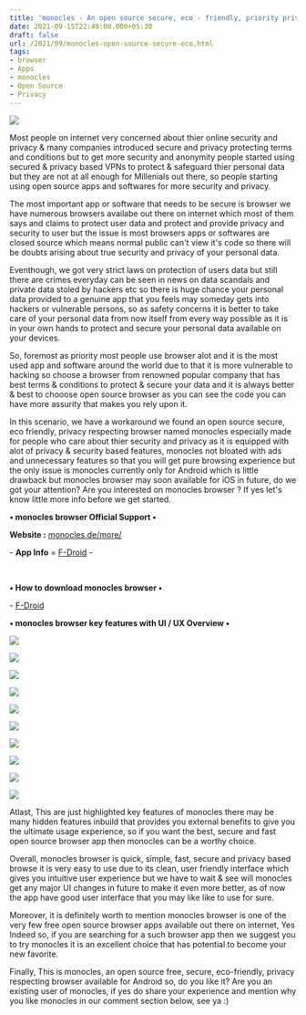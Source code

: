 ```yaml
---
title: 'monocles - An open source secure, eco - friendly, priority privacy browser.'
date: 2021-09-15T22:49:00.000+05:30
draft: false
url: /2021/09/monocles-open-source-secure-eco.html
tags: 
- browser
- Apps
- monocles
- Open Source
- Privacy
---
```


 [![](https://lh3.googleusercontent.com/-RxIw0aT-fjY/YUN8orhbsbI/AAAAAAAAGqk/Oq54RBGNU8MWo6yDZdBr5WfBpPIv5QbvgCLcBGAsYHQ/s1600/1631812765429574-0.png)](https://lh3.googleusercontent.com/-RxIw0aT-fjY/YUN8orhbsbI/AAAAAAAAGqk/Oq54RBGNU8MWo6yDZdBr5WfBpPIv5QbvgCLcBGAsYHQ/s1600/1631812765429574-0.png) 

  

Most people on internet very concerned about thier online security and privacy & many companies introduced secure and privacy protecting terms and conditions but to get more security and anonymity people started using secured & privacy based VPNs to protect & safeguard thier personal data but they are not at all enough for Millenials out there, so people starting using open source apps and softwares for more security and privacy.

  

The most important app or software that needs to be secure is browser we have numerous browsers availabe out there on internet which most of them says and claims to protect user data and protect and provide privacy and security to user but the issue is most browsers apps or softwares are closed source which means normal public can't view it's code so there will be doubts arising about true security and privacy of your personal data.

  

Eventhough, we got very strict laws on protection of users data but still there are crimes everyday can be seen in news on data scandals and private data stoled by hackers etc so there is huge chance your personal data provided to a genuine app that you feels may someday gets into hackers or vulnerable persons, so as safety concerns it is better to take care of your personal data from now itself from every way possible as it is in your own hands to protect and secure your personal data available on your devices.

  

So, foremost as priority most people use browser alot and it is the most used app and software around the world due to that it is more vulnerable to hacking so choose a browser from renowned popular company that has best terms & conditions to protect & secure your data and it is always better & best to chooose open source browser as you can see the code you can have more assurity that makes you rely upon it.

  

In this scenario, we have a workaround we found an open source secure, eco friendly, privacy respecting browser named monocles especially made for people who care about thier security and privacy as it is equipped with alot of privacy & security based features, monocles not bloated with ads and unnecessary features so that you will get pure browsing experience but the only issue is monocles currently only for Android which is little drawback but monocles browser may soon available for iOS in future, do we got your attention? Are you interested on monocles browser ? If yes let's know little more info before we get started.

  

**• monocles browser Official Support •**

**Website :** [monocles.de/more/](https://monocles.de/more/)

  

\- **App Info** = [F-Droid](https://f-droid.org/en/packages/de.monocles.browser/) -

   

**• How to download monocles browser •**

\- [F-Droid](https://f-droid.org/en/packages/de.monocles.browser/)

  

**• monocles browser key features with UI / UX Overview •**

 **[![](https://lh3.googleusercontent.com/-t0Uh5MrzJYc/YUN8nFB7SMI/AAAAAAAAGqg/yYgwvxOY4tI9P6YQPt9TZAsKitK3iKPCQCLcBGAsYHQ/s1600/1631812760563683-1.png)](https://lh3.googleusercontent.com/-t0Uh5MrzJYc/YUN8nFB7SMI/AAAAAAAAGqg/yYgwvxOY4tI9P6YQPt9TZAsKitK3iKPCQCLcBGAsYHQ/s1600/1631812760563683-1.png)** 

 **[![](https://lh3.googleusercontent.com/-VDOwuCb_Kt8/YUN8l5wXDqI/AAAAAAAAGqY/QcdOo4tB14w1WwwlP7lvzo1dxlzt0uinQCLcBGAsYHQ/s1600/1631812750709977-2.png)](https://lh3.googleusercontent.com/-VDOwuCb_Kt8/YUN8l5wXDqI/AAAAAAAAGqY/QcdOo4tB14w1WwwlP7lvzo1dxlzt0uinQCLcBGAsYHQ/s1600/1631812750709977-2.png)** 

 **[![](https://lh3.googleusercontent.com/-O_Eu9rryV10/YUN8jp8Ax1I/AAAAAAAAGqU/m_wQbfYuOe4MoC7OuWgHsRLuVJn6TMpyACLcBGAsYHQ/s1600/1631812734726095-3.png)](https://lh3.googleusercontent.com/-O_Eu9rryV10/YUN8jp8Ax1I/AAAAAAAAGqU/m_wQbfYuOe4MoC7OuWgHsRLuVJn6TMpyACLcBGAsYHQ/s1600/1631812734726095-3.png)** 

 **[![](https://lh3.googleusercontent.com/-V5OtOcI_Lfg/YUN8fip0dGI/AAAAAAAAGqQ/s7RmlboKiOY3dAcZdWdTEQq8JU8Sv8MRACLcBGAsYHQ/s1600/1631812717261519-4.png)](https://lh3.googleusercontent.com/-V5OtOcI_Lfg/YUN8fip0dGI/AAAAAAAAGqQ/s7RmlboKiOY3dAcZdWdTEQq8JU8Sv8MRACLcBGAsYHQ/s1600/1631812717261519-4.png)** 

 **[![](https://lh3.googleusercontent.com/-nrANxtwV6zQ/YUN8bHDtX0I/AAAAAAAAGqM/0WTfiR-rOO8SwKXpDMsTlPxhEW2x32AdwCLcBGAsYHQ/s1600/1631812702074019-5.png)](https://lh3.googleusercontent.com/-nrANxtwV6zQ/YUN8bHDtX0I/AAAAAAAAGqM/0WTfiR-rOO8SwKXpDMsTlPxhEW2x32AdwCLcBGAsYHQ/s1600/1631812702074019-5.png)** 

 **[![](https://lh3.googleusercontent.com/-PkLTBo8hVYQ/YUN8XRxY0uI/AAAAAAAAGqE/v-__zjKGv5EBsRe7Qh5cSdhmwuqDhEEawCLcBGAsYHQ/s1600/1631812684456129-6.png)](https://lh3.googleusercontent.com/-PkLTBo8hVYQ/YUN8XRxY0uI/AAAAAAAAGqE/v-__zjKGv5EBsRe7Qh5cSdhmwuqDhEEawCLcBGAsYHQ/s1600/1631812684456129-6.png)** 

 **[![](https://lh3.googleusercontent.com/-OuKGsarD5qE/YUN8S4zRK8I/AAAAAAAAGqA/30e4CvKs4aQGINYHTN89YrGiXcms-W8owCLcBGAsYHQ/s1600/1631812666268693-7.png)](https://lh3.googleusercontent.com/-OuKGsarD5qE/YUN8S4zRK8I/AAAAAAAAGqA/30e4CvKs4aQGINYHTN89YrGiXcms-W8owCLcBGAsYHQ/s1600/1631812666268693-7.png)** 

 [![](https://lh3.googleusercontent.com/-0xdwhgfpVYs/YUN8OYMXJoI/AAAAAAAAGp8/MlTOYi0eyhYD9vO9jSaN8IBpNsKkQXnZgCLcBGAsYHQ/s1600/1631812650785261-8.png)](https://lh3.googleusercontent.com/-0xdwhgfpVYs/YUN8OYMXJoI/AAAAAAAAGp8/MlTOYi0eyhYD9vO9jSaN8IBpNsKkQXnZgCLcBGAsYHQ/s1600/1631812650785261-8.png) 

  

 [![](https://lh3.googleusercontent.com/-MwBnk_UUc3E/YUN8KkkA43I/AAAAAAAAGp0/P-HA9G8xHaQR-sYIZKm18_2hDgxy-lITQCLcBGAsYHQ/s1600/1631812602952514-9.png)](https://lh3.googleusercontent.com/-MwBnk_UUc3E/YUN8KkkA43I/AAAAAAAAGp0/P-HA9G8xHaQR-sYIZKm18_2hDgxy-lITQCLcBGAsYHQ/s1600/1631812602952514-9.png) 

  

 [![](https://lh3.googleusercontent.com/-HhD2bauSv44/YUN7-T6UKXI/AAAAAAAAGpw/TgmBXqcGMJMci-q8DoX9o7rDCkR2cl7aQCLcBGAsYHQ/s1600/1631812594235765-10.png)](https://lh3.googleusercontent.com/-HhD2bauSv44/YUN7-T6UKXI/AAAAAAAAGpw/TgmBXqcGMJMci-q8DoX9o7rDCkR2cl7aQCLcBGAsYHQ/s1600/1631812594235765-10.png) 

  

  

Atlast, This are just highlighted key features of monocles there may be many hidden features inbuild that provides you external benefits to give you the ultimate usage experience, so if you want the best, secure and fast open source browser app then monocles can be a worthy choice.

  

Overall, monocles browser is quick, simple, fast, secure and privacy based browse it is very easy to use due to its clean, user friendly interface which gives you intuitive user experience but we have to wait & see will monocles get any major UI changes in future to make it even more better, as of now the app have good user interface that you may like like to use for sure.

  

Moreover, it is definitely worth to mention monocles browser is one of the very few free open source browser apps available out there on internet, Yes Indeed so, if you are searching for a such browser app then we suggest you to try monocles it is an excellent choice that has potential to become your new favorite.

  

Finally, This is monocles, an open source free, secure, eco-friendly, privacy respecting browser available for Android so, do you like it? Are you an existing user of monocles, if yes do share your experience and mention why you like monocles in our comment section below, see ya :)